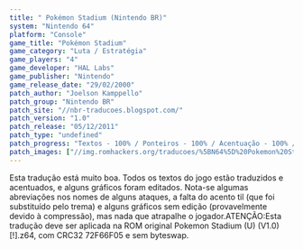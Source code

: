 ```yaml
---
title: " Pokémon Stadium (Nintendo BR)"
system: "Nintendo 64"
platform: "Console"
game_title: "Pokémon Stadium"
game_category: "Luta / Estratégia"
game_players: "4"
game_developer: "HAL Labs"
game_publisher: "Nintendo"
game_release_date: "29/02/2000"
patch_author: "Joelson Kamppello"
patch_group: "Nintendo BR"
patch_site: "//nbr-traducoes.blogspot.com/"
patch_version: "1.0"
patch_release: "05/12/2011"
patch_type: "undefined"
patch_progress: "Textos - 100% / Ponteiros - 100% / Acentuação - 100% / Gráficos - 10% / Revisão - 100%"
patch_images: ["//img.romhackers.org/traducoes/%5BN64%5D%20Pokemon%20Stadium%20-%20Nintendo%20BR%20-%201.jpg","//img.romhackers.org/traducoes/%5BN64%5D%20Pokemon%20Stadium%20-%20Nintendo%20BR%20-%202.jpg","//img.romhackers.org/traducoes/%5BN64%5D%20Pokemon%20Stadium%20-%20Nintendo%20BR%20-%203.jpg"]
---
```

Esta tradução está muito boa. Todos os textos do jogo estão traduzidos e acentuados, e alguns gráficos foram editados. Nota-se algumas abreviações nos nomes de alguns ataques, a falta do acento til (que foi substituído pelo trema) e alguns gráficos sem edição (provavelmente devido à compressão), mas nada que atrapalhe o jogador.ATENÇÃO:Esta tradução deve ser aplicada na ROM original Pokemon Stadium (U) (V1.0) [!].z64, com CRC32 72F66F05 e sem byteswap.